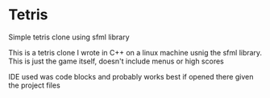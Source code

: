 Tetris
======

Simple tetris clone using sfml library

This is a tetris clone I wrote in C++ on a linux machine usnig the sfml library. This is just the game itself, doesn't include menus or high scores

IDE used was code blocks and probably works best if opened there given the project files
